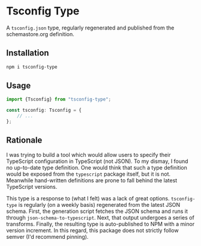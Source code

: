 # Tsconfig Type

A `tsconfig.json` type, regularly regenerated and published from the schemastore.org definition.

## Installation

```sh
npm i tsconfig-type
```

## Usage

```ts
import {Tsconfig} from "tsconfig-type";

const tsconfig: Tsconfig = {
    // ...
};
```

## Rationale

I was trying to build a tool which would allow users to specify their TypeScript configuration in TypeScript (not JSON). To my dismay, I found no up-to-date type definition. One would think that such a type definition would be exposed from the `typescript` package itself, but it is not. Meanwhile hand-written definitions are prone to fall behind the latest TypeScript versions.

This type is a response to (what I felt) was a lack of great options. `tsconfig-type` is regularly (on a weekly basis) regenerated from the latest JSON schema. First, the generation script fetches the JSON schema and runs it through `json-schema-to-typescript`. Next, that output undergoes a series of transforms. Finally, the resulting type is auto-published to NPM with a minor version increment. In this regard, this package does not strictly follow semver (I'd recommend pinning).
